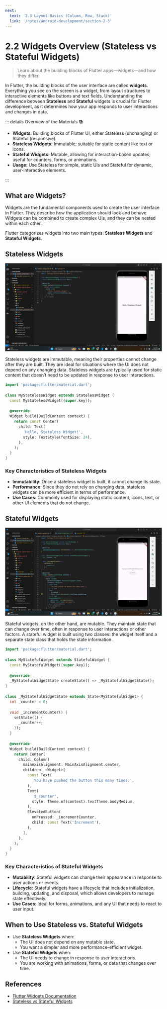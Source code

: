 ```yaml
---
next:
  text: '2.3 Layout Basics (Column, Row, Stack)'
  link: '/notes/android-development/section-2-3'
---
```


# 2.2 Widgets Overview (Stateless vs Stateful Widgets)

> Learn about the building blocks of Flutter apps—widgets—and how they differ.

In Flutter, the building blocks of the user interface are called **widgets**. Everything you see on the screen is a widget, from layout structures to interactive elements like buttons and text fields. Understanding the difference between **Stateless** and **Stateful** widgets is crucial for Flutter development, as it determines how your app responds to user interactions and changes in data.

::: details Overview of the Materials 📚

- **Widgets:** Building blocks of Flutter UI, either Stateless (unchanging) or Stateful (responsive).
- **Stateless Widgets:** Immutable; suitable for static content like text or icons.
- **Stateful Widgets:** Mutable, allowing for interaction-based updates; useful for counters, forms, or animations.
- **Usage:** Use Stateless for simple, static UIs and Stateful for dynamic, user-interactive elements.

:::

## What are Widgets?

Widgets are the fundamental components used to create the user interface in Flutter. They describe how the application should look and behave. Widgets can be combined to create complex UIs, and they can be nested within each other.

Flutter categorizes widgets into two main types: **Stateless Widgets** and **Stateful Widgets**.

## Stateless Widgets

![Stateless Widget](../../../public/assets/android-development/stateless-widget.png)

Stateless widgets are immutable, meaning their properties cannot change after they are built. They are ideal for situations where the UI does not depend on any changing data. Stateless widgets are typically used for static content that doesn’t need to be updated in response to user interactions.

```dart
import 'package:flutter/material.dart';

class MyStatelessWidget extends StatelessWidget {
  const MyStatelessWidget({super.key});

  @override
  Widget build(BuildContext context) {
    return const Center(
      child: Text(
        'Hello, Stateless Widget!',
        style: TextStyle(fontSize: 24),
      ),
    );
  }
}
```

### Key Characteristics of Stateless Widgets

- **Immutability**: Once a stateless widget is built, it cannot change its state.
- **Performance**: Since they do not rely on changing data, stateless widgets can be more efficient in terms of performance.
- **Use Cases**: Commonly used for displaying static content, icons, text, or other UI elements that do not change.

## Stateful Widgets

![Statefull Widget](../../../public/assets/android-development/statefull-widget.png)

Stateful widgets, on the other hand, are mutable. They maintain state that can change over time, often in response to user interactions or other factors. A stateful widget is built using two classes: the widget itself and a separate state class that holds the state information.

```dart
import 'package:flutter/material.dart';

class MyStatefulWidget extends StatefulWidget {
  const MyStatefulWidget({super.key});

  @override
  _MyStatefulWidgetState createState() => _MyStatefulWidgetState();
}

class _MyStatefulWidgetState extends State<MyStatefulWidget> {
  int _counter = 0;

  void _incrementCounter() {
    setState(() {
      _counter++;
    });
  }

  @override
  Widget build(BuildContext context) {
    return Center(
      child: Column(
        mainAxisAlignment: MainAxisAlignment.center,
        children: <Widget>[
          const Text(
            'You have pushed the button this many times:',
          ),
          Text(
            '$_counter',
            style: Theme.of(context).textTheme.bodyMedium,
          ),
          ElevatedButton(
            onPressed: _incrementCounter,
            child: const Text('Increment'),
          ),
        ],
      ),
    );
  }
}
```

### Key Characteristics of Stateful Widgets

- **Mutability**: Stateful widgets can change their appearance in response to user actions or events.
- **Lifecycle**: Stateful widgets have a lifecycle that includes initialization, building, updating, and disposal, which allows developers to manage state effectively.
- **Use Cases**: Ideal for forms, animations, and any UI that needs to react to user input.

## When to Use Stateless vs. Stateful Widgets

- Use **Stateless Widgets** when:
  - The UI does not depend on any mutable state.
  - You want a simpler and more performance-efficient widget.
- Use **Stateful Widgets** when:
  - The UI needs to change in response to user interactions.
  - You are working with animations, forms, or data that changes over time.

## References

- [Flutter Widgets Documentation](https://flutter.dev/docs/development/ui/widgets-intro)
- [Stateless vs Stateful Widgets](https://flutter.dev/docs/development/ui/widgets-intro#stateful-vs-stateless-widgets)
